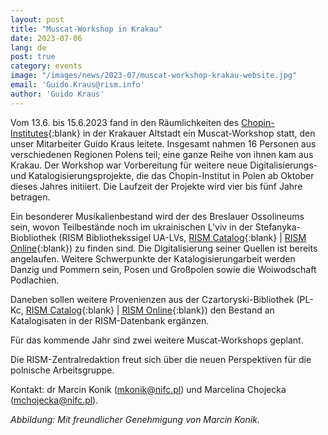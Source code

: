 ```yaml
---
layout: post
title: "Muscat-Workshop in Krakau"
date: 2023-07-06
lang: de
post: true
category: events
image: "/images/news/2023-07/muscat-workshop-krakau-website.jpg"
email: 'Guido.Kraus@rism.info'
author: 'Guido Kraus'
---
```


Vom 13.6. bis 15.6.2023 fand in den Räumlichkeiten des [Chopin-Institutes](https://nifc.pl/en/){:blank} in der Krakauer Altstadt ein Muscat-Workshop statt, den unser Mitarbeiter Guido Kraus leitete. Insgesamt nahmen 16 Personen aus verschiedenen Regionen Polens teil; eine ganze Reihe von ihnen kam aus Krakau.
Der Workshop war Vorbereitung für weitere neue Digitalisierungs- und Katalogisierungsprojekte, die das Chopin-Institut in Polen ab Oktober dieses Jahres initiiert. Die Laufzeit der Projekte wird vier bis fünf Jahre betragen.  

Ein besonderer Musikalienbestand wird der des Breslauer Ossolineums sein, wovon Teilbestände noch im ukrainischen L’viv in der Stefanyka-Biobliothek (RISM Bibliothekssigel UA-LVs, [RISM Catalog](https://opac.rism.info/search?View=rism&siglum=UA-LVs){:blank} \| [RISM Online](https://rism.online/institutions/30005697){:blank}) zu finden sind. Die Digitalisierung seiner Quellen ist bereits angelaufen. Weitere Schwerpunkte der Katalogisierungarbeit werden Danzig und Pommern sein, Posen und Großpolen sowie die Woiwodschaft Podlachien.  

Daneben sollen weitere Provenienzen aus der Czartoryski-Bibliothek (PL-Kc, [RISM Catalog](https://opac.rism.info/search?View=rism&siglum=PL-Kc){:blank} \| [RISM Online](https://rism.online/institutions/30002076){:blank}) den Bestand an Katalogisaten in der RISM-Datenbank ergänzen.  

Für das kommende Jahr sind zwei weitere Muscat-Workshops geplant.   

Die RISM-Zentralredaktion freut sich über die neuen Perspektiven für die polnische Arbeitsgruppe.   

Kontakt: dr Marcin Konik ([mkonik@nifc.pl](mailto:mkonik@nifc.pl)) und Marcelina Chojecka ([mchojecka@nifc.pl](mailto:mchojecka@nifc.pl)).  

_Abbildung: Mit freundlicher Genehmigung von Marcin Konik._
